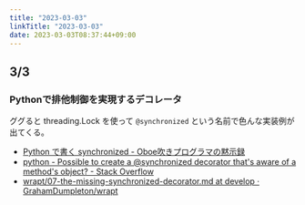 ```yaml
---
title: "2023-03-03"
linkTitle: "2023-03-03"
date: 2023-03-03T08:37:44+09:00
---
```


## 3/3
### Pythonで排他制御を実現するデコレータ

ググると threading.Lock を使って `@synchronized` という名前で色んな実装例が出てくる。

- [Python で書く synchronized - Oboe吹きプログラマの黙示録](https://oboe2uran.hatenablog.com/entry/2021/11/05/003000)
- [python - Possible to create a @synchronized decorator that's aware of a method's object? - Stack Overflow](https://stackoverflow.com/questions/29402606/possible-to-create-a-synchronized-decorator-thats-aware-of-a-methods-object)
- [wrapt/07-the-missing-synchronized-decorator.md at develop · GrahamDumpleton/wrapt](https://github.com/GrahamDumpleton/wrapt/blob/develop/blog/07-the-missing-synchronized-decorator.md)
